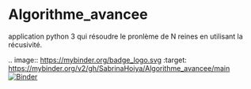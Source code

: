 # Algorithme_avancee
application python 3 qui résoudre le pronlème de N reines en utilisant la récusivité.


.. image:: https://mybinder.org/badge_logo.svg
 :target: https://mybinder.org/v2/gh/SabrinaHoiya/Algorithme_avancee/main
 [![Binder](https://mybinder.org/badge_logo.svg)](https://mybinder.org/v2/gh/SabrinaHoiya/Algorithme_avancee/main)
